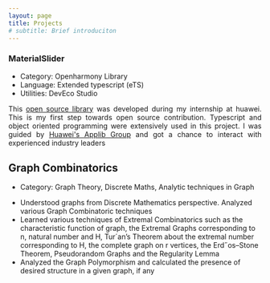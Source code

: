 ```yaml
---
layout: page
title: Projects
# subtitle: Brief introduciton
---
```


### MaterialSlider
- Category: Openharmony Library
- Language: Extended typescript (eTS)
- Utilities: DevEco Studio

<div style="text-align : justify">
This <a href="https://github.com/Applib-OpenHarmony/MaterialSliders">open source library</a> was developed during my internship at huawei. This is my first step towards open source contribution. Typescript and object oriented programming were extensively used in this project. I was guided by <a href="https://github.com/Applib-OpenHarmony">Huawei's Applib Group</a> and got a chance to interact with experienced industry leaders
</div>

## Graph Combinatorics
- Category: Graph Theory, Discrete Maths, Analytic techniques in Graph
<!-- <div style="text-align : justify"> -->
- Understood graphs from Discrete Mathematics perspective. Analyzed various Graph Combinatoric techniques
- Learned various techniques of Extremal Combinatorics such as the characteristic function of graph, the Extremal
Graphs corresponding to n, natural number and H, Tur´an’s Theorem about the extremal number corresponding to H,
the complete graph on r vertices, the Erd˝os–Stone Theorem, Pseudorandom Graphs and the Regularity Lemma
- Analyzed the Graph Polymorphism and calculated the presence of desired structure in a given graph, if any
<!-- </div> -->

